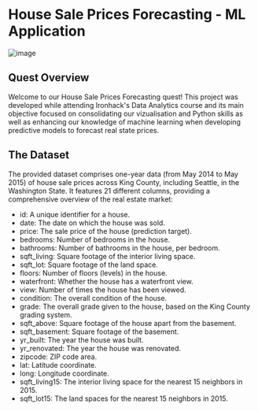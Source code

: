 # House Sale Prices Forecasting - ML Application

![image](https://github.com/user-attachments/assets/5d509c9e-2dc1-4820-a8e2-94cd81e3dc13)

## Quest Overview

Welcome to our House Sale Prices Forecasting quest! 
This project was developed while attending Ironhack's Data Analytics course and its main objective focused on consolidating our vizualisation and Python skills as well as enhancing our knowledge of machine learning when developing predictive models to forecast real state prices.

## The Dataset

The provided dataset comprises one-year data (from May 2014 to May 2015) of house sale prices across King County, including Seattle, in the Washington State. It features 21 different columns, providing a comprehensive overview of the real estate market:

- id: A unique identifier for a house.
- date: The date on which the house was sold.
- price: The sale price of the house (prediction target).
- bedrooms: Number of bedrooms in the house.
- bathrooms: Number of bathrooms in the house, per bedroom.
- sqft_living: Square footage of the interior living space.
- sqft_lot: Square footage of the land space.
- floors: Number of floors (levels) in the house.
- waterfront: Whether the house has a waterfront view.
- view: Number of times the house has been viewed.
- condition: The overall condition of the house.
- grade: The overall grade given to the house, based on the King County grading system.
- sqft_above: Square footage of the house apart from the basement.
- sqft_basement: Square footage of the basement.
- yr_built: The year the house was built.
- yr_renovated: The year the house was renovated.
- zipcode: ZIP code area.
- lat: Latitude coordinate.
- long: Longitude coordinate.
- sqft_living15: The interior living space for the nearest 15 neighbors in 2015.
- sqft_lot15: The land spaces for the nearest 15 neighbors in 2015.


